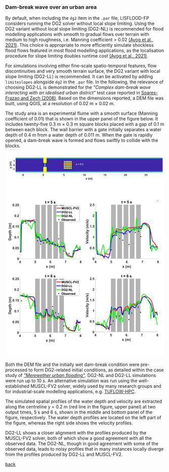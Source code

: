 ### Dam-break wave over an urban area

By default, when including the `dg2` item in the `.par` file, LISFLOOD-FP considers running the DG2 solver without local slope limiting. Using the DG2 variant without local slope limiting (DG2-NL) is recommended for flood modelling applications with smooth to gradual flows over terrain with medium to high roughness, i.e. Manning coefficient > 0.02 [(Ayog et al., 2021)](https://www.sciencedirect.com/science/article/abs/pii/S0022169420313858). This choice is appropriate to more efficiently simulate shockless flood flows featured in most flood modelling applications, as the localisation procedure for slope limiting doubles runtime cost [(Ayog et al., 2021)](https://www.sciencedirect.com/science/article/abs/pii/S0022169420313858). 


For simulations involving either fine-scale spatio-temporal features, flow discontinuities and very smooth terrain surface, the DG2 variant with local slope limiting (DG2-LL) is recommended. It can be activated by adding `limiteslopes` alongside `dg2` in the `.par` file. In the following, the relevance of choosing DG2-LL is demonstrated for the *"Complex dam-break wave interacting with an idealised urban district"* test case reported in [Soares-Frazao and Zech (2008)](https://www.tandfonline.com/doi/abs/10.3826/jhr.2008.3164). Based on the dimensions reported, a DEM file was built, using QGIS, at a resolution of 0.02 m × 0.02 m.

The study area is an experimental flume with a smooth surface (Manning coefficient of 0.01) that is shown in the upper panel of the figure below. It includes twenty-five 0.3 m × 0.3 m square blocks placed with a gap of 0.1 m between each block. The wall barrier with a gate initially separates a water depth of 0.4 m from a water depth of 0.011 m. When the gate is rapidly opened, a dam-break wave is formed and flows swiftly to collide with the blocks. 


![Image](/Figures/Fig6G.jpg)


Both the DEM file and the initially wet dam-break condition were pre-processed to form DG2-related initial conditions, as detailed within the case study of [*"Merewether urban flooding"*](/Merewether.md). DG2-NL and DG2-LL simulations were run up to 10 s. An alternative simulation was run using the well-established MUSCL-FV2 solver, widely used by many research groups and for industrial-scale modelling applications, e.g. [TUFLOW-HPC](https://wiki.tuflow.com/index.php?title=HPC_Introduction).  

The simulated spatial profiles of the water depth and velocity are extracted along the centreline y = 0.2 m (red line in the figure, upper panel) at two output times, 5 s and 6 s, shown in the middle and bottom panel of the figure, respectively. The water depth profiles are located on the left part of the figure, whereas the right side shows the velocity profiles.

DG2-LL shows a closer alignment with the profiles produced by the MUSCL-FV2 solver, both of which show a good agreement with all the observed data. The DG2-NL, though in good agreement with some of the observed data, leads to noisy profiles that in many instances locally diverge from the profiles produced by DG2-LL and MUSCL-FV2.
 


[back](/LISFLOOD8.0.md)
